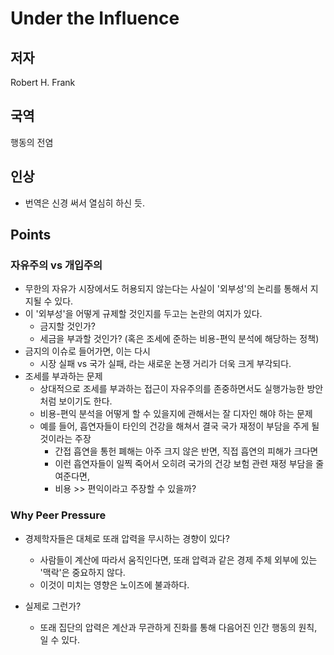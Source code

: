 # Under the Influence 

## 저자 
Robert H. Frank 

## 국역 
행동의 전염 

## 인상 
- 번역은 신경 써서 열심히 하신 듯. 

## Points 

### 자유주의 vs 개입주의 

- 무한의 자유가 시장에서도 허용되지 않는다는 사실이 '외부성'의 논리를 통해서 지지될 수 있다. 
- 이 '외부성'을 어떻게 규제할 것인지를 두고는 논란의 여지가 있다. 
  - 금지할 것인가? 
  - 세금을 부과할 것인가? (혹은 조세에 준하는 비용-편익 분석에 해당하는 정책) 
- 금지의 이슈로 들어가면, 이는 다시 
  - 시장 실패 vs 국가 실패, 라는 새로운 논쟁 거리가 더욱 크게 부각되다. 
- 조세를 부과하는 문제 
  - 상대적으로 조세를 부과하는 접근이 자유주의를 존중하면서도 실행가능한 방안처럼 보이기도 한다. 
  - 비용-편익 분석을 어떻게 할 수 있을지에 관해서는 잘 디자인 해야 하는 문제 
  - 예를 들어, 흡연자들이 타인의 건강을 해쳐서 결국 국가 재정이 부담을 주게 될 것이라는 주장 
    - 간접 흡연을 통헌 폐해는 아주 크지 않은 반면, 직접 흡연의 피해가 크다면 
    - 이런 흡연자들이 일찍 죽어서 오히려 국가의 건강 보험 관련 재정 부담을 줄여준다면, 
    - 비용 >> 편익이라고 주장할 수 있을까? 

### Why Peer Pressure 

- 경제학자들은 대체로 또래 압력을 무시하는 경향이 있다? 
  - 사람들이 계산에 따라서 움직인다면, 또래 압력과 같은 경제 주체 외부에 있는 '맥락'은 중요하지 않다. 
  - 이것이 미치는 영향은 노이즈에 불과하다. 

- 실제로 그런가? 
  - 또래 집단의 압력은 계산과 무관하게 진화를 통해 다음어진 인간 행동의 원칙, 일 수 있다. 
 
